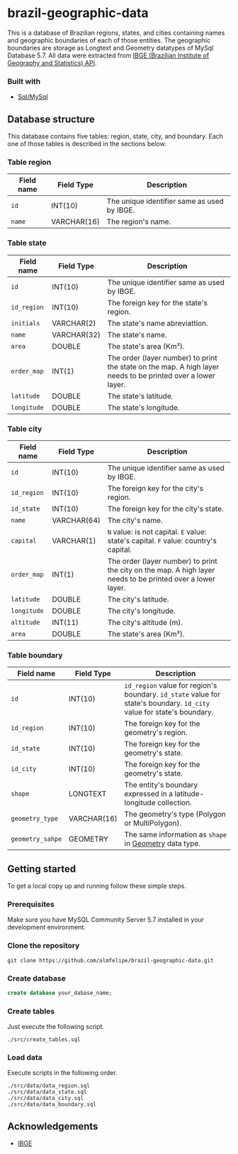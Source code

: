 # brazil-geographic-data
This is a database of Brazilian regions, states, and cities containing names and geographic boundaries of each of those entities. The geographic boundaries are storage as Longtext and Geometry datatypes of MySql Database 5.7. All data were extracted from [IBGE (Brazilian Institute of Geography and Statistics) API](https://servicodados.ibge.gov.br/api/docs/malhas?versao=3).

### Built with
* [Sql/MySql](https://www.mysql.com/)

## Database structure

This database contains five tables: region, state, city, and boundary. Each one of those tables is described in the sections below.

### Table region

| Field name            | Field Type      | Description                                                                                                                  | 
|-----------------------|-----------------|------------------------------------------------------------------------------------------------------------------------------|
| `id`                  | INT(10)         | The unique identifier same as used by IBGE.                                                                                  |
| `name`                | VARCHAR(16)     | The region's name.                                                                                                           |

### Table state

| Field name            | Field Type      | Description                                                                                                                  | 
|-----------------------|-----------------|------------------------------------------------------------------------------------------------------------------------------|
| `id`                  | INT(10)         | The unique identifier same as used by IBGE.                                                                                  |
| `id_region`           | INT(10)         | The foreign key for the state's region.                                                                                      |
| `initials`            | VARCHAR(2)      | The state's name abreviattion.                                                                                               |
| `name`                | VARCHAR(32)     | The state's name.                                                                                                            |
| `area`                | DOUBLE          | The state's area (Km²).                                                                                                      |
| `order_map`           | INT(1)          | The order (layer number) to print the state on the map. A high layer needs to be printed over a lower layer.                 |
| `latitude`            | DOUBLE          | The state's latitude.                                                                                                        |
| `longitude`           | DOUBLE          | The state's longitude.                                                                                                       |

### Table city

| Field name            | Field Type      | Description                                                                                                                  | 
|-----------------------|-----------------|------------------------------------------------------------------------------------------------------------------------------|
| `id`                  | INT(10)         | The unique identifier same as used by IBGE.                                                                                  |
| `id_region`           | INT(10)         | The foreign key for the city's region.                                                                                       |
| `id_state`            | INT(10)         | The foreign key for the city's state.                                                                                        |
| `name`                | VARCHAR(64)     | The city's name.                                                                                                             |
| `capital`             | VARCHAR(1)      | `N` value: is not capital. `E` value: state's capital. `F` value: country's capital.                                         |
| `order_map`           | INT(1)          | The order (layer number) to print the city on the map. A high layer needs to be printed over a lower layer.                  |
| `latitude`            | DOUBLE          | The city's latitude.                                                                                                         |
| `longitude`           | DOUBLE          | The city's longitude.                                                                                                        |
| `altitude`            | INT(11)         | The city's altitude (m).                                                                                                     |
| `area`                | DOUBLE          | The state's area (Km²).                                                                                                      |


### Table boundary

| Field name            | Field Type      | Description                                                                                                                  | 
|-----------------------|-----------------|------------------------------------------------------------------------------------------------------------------------------|
| `id`                  | INT(10)         | `id_region` value for region's boundary. `id_state` value for state's boundary. `id_city` value for state's boundary.        |
| `id_region`           | INT(10)         | The foreign key for the geometry's region.                                                                                   |
| `id_state`            | INT(10)         | The foreign key for the geometry's state.                                                                                    |
| `id_city`             | INT(10)         | The foreign key for the geometry's state.                                                                                    |
| `shape`               | LONGTEXT        | The entity's boundary expressed in a latitude-longitude collection.                                                          |
| `geometry_type`       | VARCHAR(16)     | The geometry's type (Polygon or MultiPolygon).                                                                               |
| `geometry_sahpe`      | GEOMETRY        | The same information as `shape` in [Geometry](https://dev.mysql.com/doc/refman/5.7/en/spatial-type-overview.html) data type. |

## Getting started

To get a local copy up and running follow these simple steps.

### Prerequisites

Make sure you have MySQL Community Server 5.7 installed in your development environment.

### Clone the repository
```
git clone https://github.com/almfelipe/brazil-geographic-data.git
```

### Create database
```sql
create database your_dabase_name;
```

### Create tables

Just execute the following script.

```
./src/create_tables.sql
```

### Load data

Execute scripts in the following order.  

```
./src/data/data_region.sql
./src/data/data_state.sql
./src/data/data_city.sql
./src/data/data_boundary.sql
```

## Acknowledgements
* [IBGE](https://servicodados.ibge.gov.br/api/docs/malhas?versao=3)
